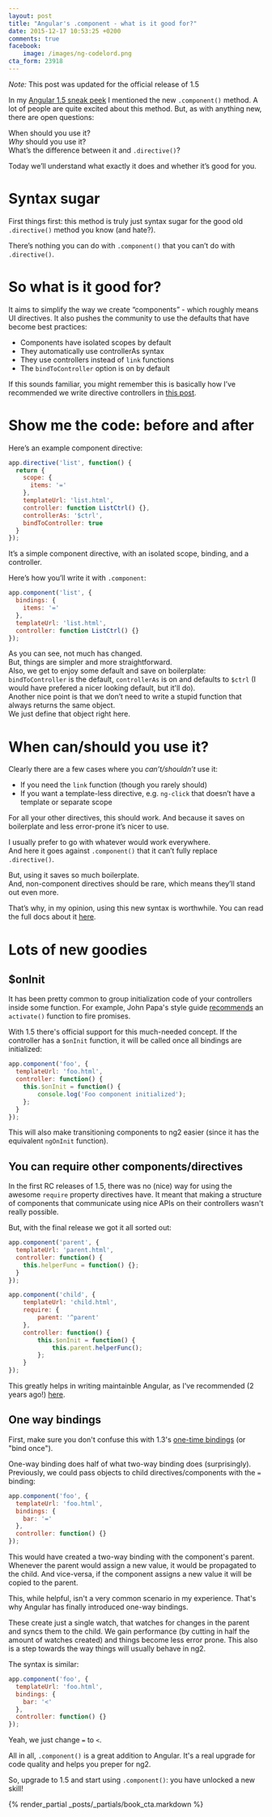 ```yaml
---
layout: post
title: "Angular's .component - what is it good for?"
date: 2015-12-17 10:53:25 +0200
comments: true
facebook:
    image: /images/ng-codelord.png
cta_form: 23918
---
```


*Note:* This post was updated for the official release of 1.5

In my [Angular 1.5 sneak peek](http://www.codelord.net/2015/12/10/angular-1-dot-5-is-close-heres-the-interesting-parts/) I mentioned the new `.component()` method.
A lot of people are quite excited about this method.
But, as with anything new, there are open questions:

When should you use it?  
*Why* should you use it?  
What’s the difference between it and `.directive()`?

Today we’ll understand what exactly it does and whether it’s good for you.

# Syntax sugar

First things first: this method is truly just syntax sugar for the good old `.directive()` method you know (and hate?).

There’s nothing you can do with `.component()` that you can’t do with `.directive()`.

# So what is it good for?

It aims to simplify the way we create “components” - which roughly means UI directives.
It also pushes the community to use the defaults that have become best practices:

- Components have isolated scopes by default
- They automatically use controllerAs syntax
- They use controllers instead of `link` functions
- The `bindToController` option is on by default

If this sounds familiar, you might remember this is basically how I’ve recommended we write directive controllers in [this post](http://www.codelord.net/2015/10/07/angular-2-preparation-killing-controllers/).

# Show me the code: before and after

Here’s an example component directive:

```javascript
app.directive('list', function() {
  return {
    scope: {
      items: '='
    },
    templateUrl: 'list.html',
    controller: function ListCtrl() {},
    controllerAs: '$ctrl',
    bindToController: true
  }
});
```

It’s a simple component directive, with an isolated scope, binding, and a controller.

Here’s how you’ll write it with `.component`:

```javascript
app.component('list', {
  bindings: {
    items: '='
  },
  templateUrl: 'list.html',
  controller: function ListCtrl() {}
});
```

As you can see, not much has changed.  
But, things are simpler and more straightforward.  
Also, we get to enjoy some default and save on boilerplate: `bindToController` is the default, `controllerAs` is on and defaults to `$ctrl` (I would have prefered a nicer looking default, but it'll do).  
Another nice point is that we don’t need to write a stupid function that always returns the same object.  
We just define that object right here.

# When can/should you use it?

Clearly there are a few cases where you *can’t/shouldn’t* use it:

- If you need the `link` function (though you rarely should)
- If you want a template-less directive, e.g. `ng-click` that doesn’t have a template or separate scope

For all your other directives, this should work.
And because it saves on boilerplate and less error-prone it’s nicer to use.

I usually prefer to go with whatever would work everywhere.  
And here it goes against `.component()` that it can’t fully replace `.directive()`.  

But, using it saves so much boilerplate.  
And, non-component directives should be rare, which means they’ll stand out even more.

That’s why, in my opinion, using this new syntax is worthwhile.
You can read the full docs about it [here](https://docs.angularjs.org/api/ng/type/angular.Module#component).

# Lots of new goodies

## $onInit

It has been pretty common to group initialization code of your controllers inside some function.
For example, John Papa's style guide [recommends](https://github.com/johnpapa/angular-styleguide#style-y080) an `activate()` function to fire promises.

With 1.5 there's official support for this much-needed concept.
If the controller has a `$onInit` function, it will be called once all bindings are initialized:

```javascript
app.component('foo', {
  templateUrl: 'foo.html',
  controller: function() {
    this.$onInit = function() {
        console.log('Foo component initialized');
    };
  }
});
```

This will also make transitioning components to ng2 easier (since it has the equivalent `ngOnInit` function).

## You can require other components/directives

In the first RC releases of 1.5, there was no (nice) way for using the awesome `require` property directives have.
It meant that making a structure of components that communicate using nice APIs on their controllers wasn't really possible.

But, with the final release we got it all sorted out:

```javascript
app.component('parent', {
  templateUrl: 'parent.html',
  controller: function() {
    this.helperFunc = function() {};
  }
});

app.component('child', {
    templateUrl: 'child.html',
    require: {
        parent: '^parent'
    },
    controller: function() {
        this.$onInit = function() {
            this.parent.helperFunc();
        };
    }
});
```

This greatly helps in writing maintainble Angular, as I've recommended (2 years ago!) [here](http://www.codelord.net/2014/03/30/writing-more-maintainable-angular-dot-js-directives/).

## One way bindings

First, make sure you don't confuse this with 1.3's [one-time bindings](http://blog.thoughtram.io/angularjs/2014/10/14/exploring-angular-1.3-one-time-bindings.html) (or "bind once").

One-way binding does half of what two-way binding does (surprisingly).
Previously, we could pass objects to child directives/components with the `=` binding:

```javascript
app.component('foo', {
  templateUrl: 'foo.html',
  bindings: {
    bar: '='
  },
  controller: function() {}
});
```

This would have created a two-way binding with the component's parent.
Whenever the parent would assign a new value, it would be propagated to the child.
And vice-versa, if the component assigns a new value it will be copied to the parent.

This, while helpful, isn't a very common scenario in my experience.
That's why Angular has finally introduced one-way bindings.

These create just a single watch, that watches for changes in the parent and syncs them to the child.
We gain performance (by cutting in half the amount of watches created) and things become less error prone.
This also is a step towards the way things will usually behave in ng2.

The syntax is similar:

```javascript
app.component('foo', {
  templateUrl: 'foo.html',
  bindings: {
    bar: '<'
  },
  controller: function() {}
});
```

Yeah, we just change `=` to `<`.

All in all, `.component()` is a great addition to Angular.
It's a real upgrade for code quality and helps you preper for ng2.

So, upgrade to 1.5 and start using `.component()`: you have unlocked a new skill!

{% render_partial _posts/_partials/book_cta.markdown %}
